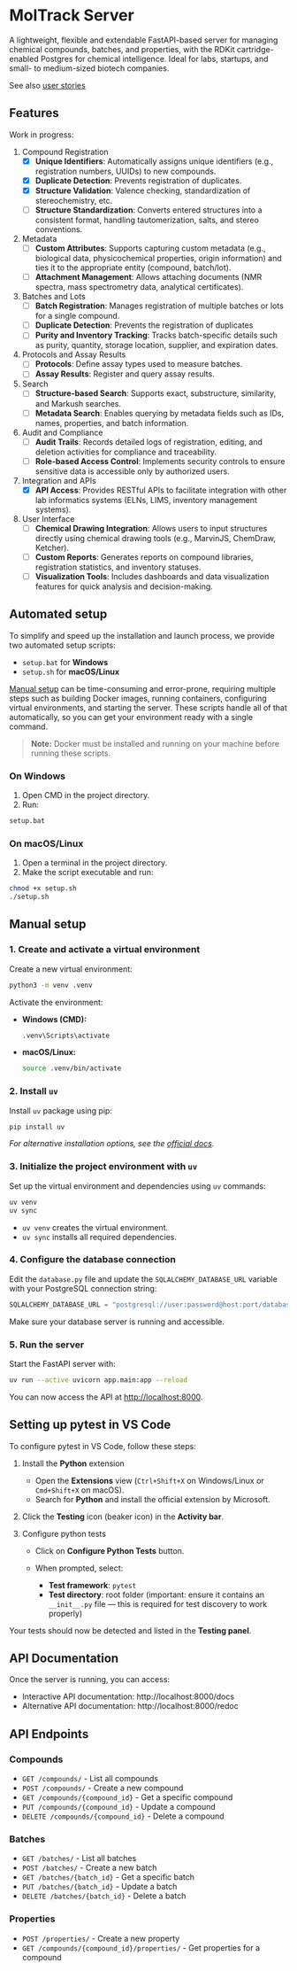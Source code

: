 # MolTrack Server

A lightweight, flexible and extendable FastAPI-based server for managing chemical compounds, batches, and properties, with the RDKit cartridge-enabled Postgres for chemical intelligence. Ideal for labs, startups, and small- to medium-sized biotech companies.

See also [user stories](./docs/user-stories.md)

## Features

Work in progress:

1. Compound Registration
    * [x] **Unique Identifiers**: Automatically assigns unique identifiers (e.g., registration numbers, UUIDs) to new compounds.
    * [x] **Duplicate Detection**: Prevents registration of duplicates.
    * [x] **Structure Validation**: Valence checking, standardization of stereochemistry, etc.
    * [ ] **Structure Standardization**: Converts entered structures into a consistent format, handling tautomerization, salts, and stereo conventions.
2. Metadata
    * [ ] **Custom Attributes**: Supports capturing custom metadata (e.g., biological data, physicochemical properties, origin information) and ties it to the appropriate entity (compound, batch/lot).
    * [ ] **Attachment Management**: Allows attaching documents (NMR spectra, mass spectrometry data, analytical certificates).
3. Batches and Lots
    * [ ] **Batch Registration**: Manages registration of multiple batches or lots for a single compound.
    * [ ] **Duplicate Detection**: Prevents the registration of duplicates
    * [ ] **Purity and Inventory Tracking**: Tracks batch-specific details such as purity, quantity, storage location, supplier, and expiration dates.
4. Protocols and Assay Results
    * [ ] **Protocols**: Define assay types used to measure batches.
    * [ ] **Assay Results**: Register and query assay results.
5. Search
    * [ ] **Structure-based Search**: Supports exact, substructure, similarity, and Markush searches.
    * [ ] **Metadata Search**: Enables querying by metadata fields such as IDs, names, properties, and batch information.
6. Audit and Compliance
    * [ ] **Audit Trails**: Records detailed logs of registration, editing, and deletion activities for compliance and traceability.
    * [ ] **Role-based Access Control**: Implements security controls to ensure sensitive data is accessible only by authorized users.
7. Integration and APIs
    * [x] **API Access**: Provides RESTful APIs to facilitate integration with other lab informatics systems (ELNs, LIMS, inventory management systems).
9. User Interface
    * [ ] **Chemical Drawing Integration**: Allows users to input structures directly using chemical drawing tools (e.g., MarvinJS, ChemDraw, Ketcher).
    * [ ] **Custom Reports**: Generates reports on compound libraries, registration statistics, and inventory statuses.
    * [ ] **Visualization Tools**: Includes dashboards and data visualization features for quick analysis and decision-making.

## Automated setup

To simplify and speed up the installation and launch process, we provide two automated setup scripts:

* `setup.bat` for **Windows**
* `setup.sh` for **macOS/Linux**

[Manual setup](#manual-setup) can be time-consuming and error-prone, requiring multiple steps such as building Docker images, running containers, configuring virtual environments, and starting the server. These scripts handle all of that automatically, so you can get your environment ready with a single command.

> **Note:** Docker must be installed and running on your machine before running these scripts.

### On Windows

1. Open CMD in the project directory.
2. Run:

```cmd
setup.bat
```

### On macOS/Linux

1. Open a terminal in the project directory.
2. Make the script executable and run:

```bash
chmod +x setup.sh
./setup.sh
```

## Manual setup

### 1. Create and activate a virtual environment

Create a new virtual environment:

```bash
python3 -m venv .venv
```

Activate the environment:

* **Windows (CMD):**

  ```cmd
  .venv\Scripts\activate
  ```
* **macOS/Linux:**

  ```bash
  source .venv/bin/activate
  ```

### 2. Install `uv`

Install `uv` package using pip:

```bash
pip install uv
```

*For alternative installation options, see the [official docs](https://docs.astral.sh/uv/guides/install-python/#getting-started).*

### 3. Initialize the project environment with `uv`

Set up the virtual environment and dependencies using `uv` commands:

```bash
uv venv
uv sync
```

* `uv venv` creates the virtual environment.
* `uv sync` installs all required dependencies.

### 4. Configure the database connection

Edit the `database.py` file and update the `SQLALCHEMY_DATABASE_URL` variable with your PostgreSQL connection string:

```python
SQLALCHEMY_DATABASE_URL = "postgresql://user:password@host:port/database"
```

Make sure your database server is running and accessible.

### 5. Run the server

Start the FastAPI server with:

```bash
uv run --active uvicorn app.main:app --reload
```

You can now access the API at [http://localhost:8000](http://localhost:8000).

## Setting up pytest in VS Code

To configure pytest in VS Code, follow these steps:

1. Install the **Python** extension

   * Open the **Extensions** view (`Ctrl+Shift+X` on Windows/Linux or `Cmd+Shift+X` on macOS).
   * Search for **Python** and install the official extension by Microsoft.

2. Click the **Testing** icon (beaker icon) in the **Activity bar**.

3. Configure python tests

   * Click on **Configure Python Tests** button.
   * When prompted, select:

     * **Test framework**: `pytest`
     * **Test directory**: root folder (important: ensure it contains an `__init__.py` file — this is required for test discovery to work properly)

Your tests should now be detected and listed in the **Testing panel**.



## API Documentation

Once the server is running, you can access:
- Interactive API documentation: http://localhost:8000/docs
- Alternative API documentation: http://localhost:8000/redoc


## API Endpoints

### Compounds
- `GET /compounds/` - List all compounds
- `POST /compounds/` - Create a new compound
- `GET /compounds/{compound_id}` - Get a specific compound
- `PUT /compounds/{compound_id}` - Update a compound
- `DELETE /compounds/{compound_id}` - Delete a compound

### Batches
- `GET /batches/` - List all batches
- `POST /batches/` - Create a new batch
- `GET /batches/{batch_id}` - Get a specific batch
- `PUT /batches/{batch_id}` - Update a batch
- `DELETE /batches/{batch_id}` - Delete a batch

### Properties
- `POST /properties/` - Create a new property
- `GET /compounds/{compound_id}/properties/` - Get properties for a compound 

